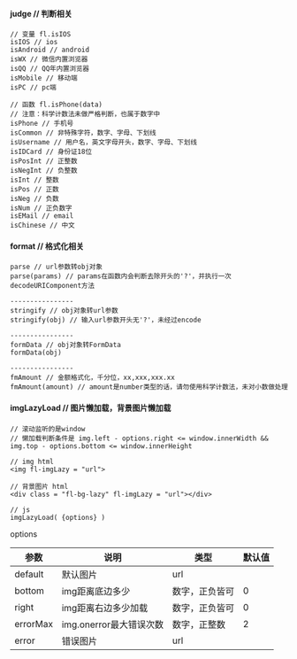 #### judge // 判断相关
```$xslt
// 变量 fl.isIOS
isIOS // ios
isAndroid // android
isWX // 微信内置浏览器
isQQ // QQ年内置浏览器
isMobile // 移动端
isPC // pc端

// 函数 fl.isPhone(data)
// 注意：科学计数法未做严格判断，也属于数字中
isPhone // 手机号
isCommon // 非特殊字符，数字、字母、下划线
isUsername // 用户名，英文字母开头，数字、字母、下划线
isIDCard // 身份证18位
isPosInt // 正整数
isNegInt // 负整数
isInt // 整数
isPos // 正数
isNeg // 负数
isNum // 正负数字
isEMail // email
isChinese // 中文
```

#### format // 格式化相关
```$xslt
parse // url参数转obj对象
parse(params) // params在函数内会判断去除开头的'?'，并执行一次decodeURIComponent方法 

----------------
stringify // obj对象转url参数
stringify(obj) // 输入url参数开头无'?'，未经过encode

----------------
formData // obj对象转FormData
formData(obj) 

----------------
fmAmount // 金额格式化，千分位，xx,xxx,xxx.xx
fmAmount(amount) // amount是number类型的话，请勿使用科学计数法，未对小数做处理

```

#### imgLazyLoad // 图片懒加载，背景图片懒加载
```$xslt
// 滚动监听的是window
// 懒加载判断条件是 img.left - options.right <= window.innerWidth && img.top - options.bottom <= window.innerHeight

// img html
<img fl-imgLazy = "url">

// 背景图片 html
<div class = "fl-bg-lazy" fl-imgLazy = "url"></div>

// js
imgLazyLoad( {options} )
```
options  

 参数 | 说明 | 类型 | 默认值
 --- | --- | --- | ---
default | 默认图片 | url | 
bottom | img距离底边多少 | 数字，正负皆可 | 0
right | img距离右边多少加载 | 数字，正负皆可 | 0
errorMax | img.onerror最大错误次数 | 数字，正整数 | 2
error | 错误图片 | url |


